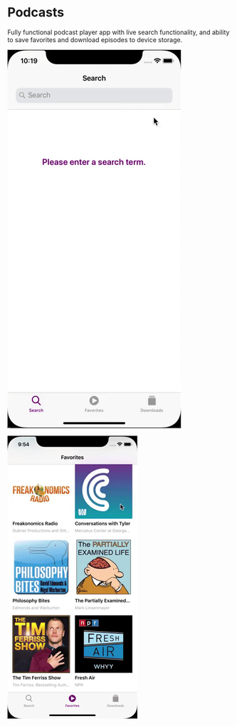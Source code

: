 # Podcasts

Fully functional podcast player app with live search functionality, and ability to save favorites and download episodes to device storage.

![Favorites Demo](demo/favorites_demo.gif)

![Player Demo](demo/player_demo.gif)
